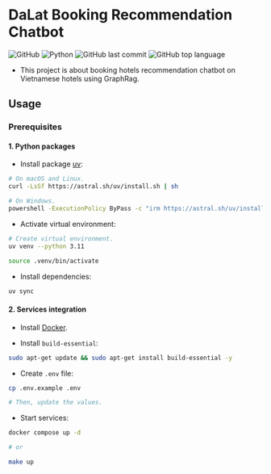 # DaLat Booking Recommendation Chatbot

![GitHub](https://img.shields.io/github/license/thangbuiq/booking-bot) ![Python](https://img.shields.io/badge/python-3.11-blue) ![GitHub last commit](https://img.shields.io/github/last-commit/thangbuiq/booking-bot) ![GitHub top language](https://img.shields.io/github/languages/top/thangbuiq/booking-bot)

- This project is about booking hotels recommendation chatbot on Vietnamese hotels using GraphRag.

## Usage

### Prerequisites

#### 1. Python packages

- Install package [uv](https://github.com/astral-sh/uv):

```bash
# On macOS and Linux.
curl -LsSf https://astral.sh/uv/install.sh | sh

# On Windows.
powershell -ExecutionPolicy ByPass -c "irm https://astral.sh/uv/install.ps1 | iex"
```

- Activate virtual environment:

```bash
# Create virtual environment.
uv venv --python 3.11

source .venv/bin/activate
```

- Install dependencies:

```bash
uv sync
```

#### 2. Services integration

- Install [Docker](https://docs.docker.com/get-docker/).

- Install `build-essential`:

```bash
sudo apt-get update && sudo apt-get install build-essential -y
```

- Create `.env` file:

```bash
cp .env.example .env

# Then, update the values.
```

- Start services:

```bash
docker compose up -d

# or

make up
```